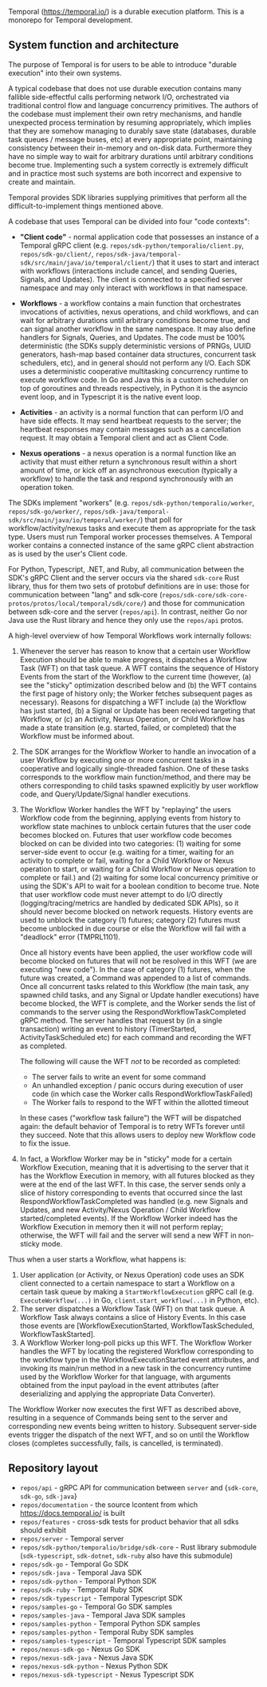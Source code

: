Temporal (https://temporal.io/) is a durable execution platform.
This is a monorepo for Temporal development.

## System function and architecture

The purpose of Temporal is for users to be able to introduce "durable execution" into their own systems.

A typical codebase that does not use durable execution contains many fallible side-effectful calls performing network I/O, orchestrated via traditional control flow and language concurrency primitives. The authors of the codebase must implement their own retry mechanisms, and handle unexpected process termination by resuming appropriately, which implies that they are somehow managing to durably save state (databases, durable task queues / message buses, etc) at every appropriate point, maintaining consistency between their in-memory and on-disk data. Furthermore they have no simple way to wait for arbitrary durations until arbitrary conditions become true. Implementing such a system correctly is extremely difficult and in practice most such systems are both incorrect and expensive to create and maintain.

Temporal provides SDK libraries supplying primitives that perform all the difficult-to-implement things mentioned above.

A codebase that uses Temporal can be divided into four "code contexts":

-  **"Client code"** - normal application code that possesses an instance of a Temporal gRPC client (e.g. `repos/sdk-python/temporalio/client.py`, `repos/sdk-go/client/`, `repos/sdk-java/temporal-sdk/src/main/java/io/temporal/client/`) that it uses to start and interact with workflows (interactions include cancel, and sending Queries, Signals, and Updates). The client is connected to a specified server namespace and may only interact with workflows in that namespace.

- **Workflows** - a workflow contains a main function that orchestrates invocations of activities, nexus operations, and child workflows, and can wait for arbitrary durations until arbitrary conditions become true, and can signal another workflow in the same namespace. It may also define handlers for Signals, Queries, and Updates. The code must be 100% deterministic (the SDKs supply deterministic versions of PRNGs, UUID generators, hash-map based container data structures, concurrent task schedulers, etc), and in general should not perform any I/O. Each SDK uses a deterministic cooperative multitasking concurrency runtime to execute workflow code. In Go and Java this is a custom scheduler on top of goroutines and threads respectively, in Python it is the asyncio event loop, and in Typescript it is the native event loop.

- **Activities** - an activity is a normal function that can perform I/O and have side effects. It may send heartbeat requests to the server; the heartbeat responses may contain messages such as a cancellation request. It may obtain a Temporal client and act as Client Code.

- **Nexus operations** - a nexus operation is a normal function like an activity that must either return a synchronous result within a short amount of time, or kick off an asynchronous execution (typically a workflow) to handle the task and respond synchronously with an operation token.

The SDKs implement "workers" (e.g. `repos/sdk-python/temporalio/worker`, `repos/sdk-go/worker/`, `repos/sdk-java/temporal-sdk/src/main/java/io/temporal/worker/`) that poll for workflow/activity/nexus tasks and execute them as appropriate for the task type. Users must run Temporal worker processes themselves. A Temporal worker contains a connected instance of the same gRPC client abstraction as is used by the user's Client code.

For Python, Typescript, .NET, and Ruby, all communication between the SDK's gRPC Client and the server occurs via the shared `sdk-core` Rust library, thus for them two sets of protobuf definitions are in use: those for communication between "lang" and sdk-core (`repos/sdk-core/sdk-core-protos/protos/local/temporal/sdk/core/`) and those for communication between sdk-core and the server (`repos/api`). In contrast, neither Go nor Java use the Rust library and hence they only use the `repos/api` protos.


A high-level overview of how Temporal Workflows work internally follows:

1. Whenever the server has reason to know that a certain user Workflow Execution should be able to make progress, it
   dispatches a Workflow Task (WFT) on that task queue. A WFT contains the sequence of History Events from the start of
   the Workflow to the current time (however, (a) see the "sticky" optimization described below and (b) the WFT contains
   the first page of history only; the Worker fetches subsequent pages as necessary). Reasons for dispatching a WFT
   include (a) the Workflow has just started, (b) a Signal or Update has been received targeting that Workflow, or (c)
   an Activity, Nexus Operation, or Child Workflow has made a state transition (e.g. started, failed, or completed) that
   the Workflow must be informed about.

2. The SDK arranges for the Workflow Worker to handle an invocation of a user Workflow by executing one or more
   concurrent tasks in a cooperative and logically single-threaded fashion. One of these tasks    corresponds to the
   workflow main function/method, and there may be others corresponding to child tasks spawned explicitly by user
   workflow code, and Query/Update/Signal handler executions.

3. The Workflow Worker handles the WFT by "replaying" the users Workflow code from the beginning, applying events from
   history to workflow state machines to unblock certain futures that the user code becomes blocked on. Futures that
   user workflow code becomes blocked on can be divided into two categories: (1) waiting for some server-side event to
   occur (e.g. waiting for a timer, waiting for an activity to complete or fail, waiting for a Child Workflow or Nexus
   operation to start, or waiting for a Child Workflow or Nexus operation to complete or fail.) and (2) waiting for some
   local concurrency primitive or using the SDK's API to wait for a boolean condition to become true. Note that user
   workflow code must never attempt to do I/O directly (logging/tracing/metrics are handled by dedicated SDK APIs), so
   it should never become blocked on network requests. History events are used to unblock the category (1) futures;
   category (2) futures must become unblocked in due course  or else the Workflow will fail with a "deadlock" error
   (TMPRL1101).

   Once all history events have been applied, the user workflow code will become blocked on futures that will not be
   resolved in this WFT (we are executing "new code"). In the case of category (1) futures, when the future was created,
   a Command was appended to a list of commands. Once all concurrent tasks related to this Workflow (the main task, any
   spawned child tasks, and any Signal or Update handler executions) have become blocked, the WFT is complete, and the
   Worker sends the list of commands to the server using the RespondWorkflowTaskCompleted gRPC method. The server
   handles that request by (in a single transaction) writing an event to history (TimerStarted, ActivityTaskScheduled
   etc) for each command and recording the WFT as completed.

   The following will cause the WFT *not* to be recorded as completed:
   - The server fails to write an event for some command
   - An unhandled exception / panic occurs during execution of user code (in which case the Worker calls RespondWorkflowTaskFailed)
   - The Worker fails to respond to the WFT within the allotted timeout

   In these cases ("workflow task failure") the WFT will be dispatched again: the default behavior of Temporal is to retry WFTs forever until they
   succeed. Note that this allows users to deploy new Workflow code to fix the issue.

3. In fact, a Workflow Worker may be in "sticky" mode for a certain Workflow Execution, meaning that it is advertising
   to the server that it has the Workflow Execution in memory, with all futures blocked as they were at the end of the
   last WFT. In this case, the server sends only a slice of history corresponding to events that occurred since the last
   RespondWorkflowTaskCompleted was handled (e.g. new Signals and Updates, and new Activity/Nexus Operation / Child
   Workflow started/completed events). If the Workflow Worker indeed has the Workflow Execution in memory then it will
   not perform replay; otherwise, the WFT will fail and the server will send a new WFT in non-sticky mode.

Thus when a user starts a Workflow, what happens is:

1. User application (or Activity, or Nexus Operation) code uses an SDK client connected to a certain namespace to start
   a Workflow on a certain task queue by making a `StartWorkflowExecution` gRPC call (e.g. `ExecuteWorkflow(...)` in Go,
   `client.start_workflow(...)` in Python, etc).
2. The server dispatches a Workflow Task (WFT) on that task queue. A Workflow Task always contains a slice of History
   Events. In this case those events are [WorkflowExecutionStarted, WorkflowTaskScheduled, WorkflowTaskStarted].
3. A Workflow Worker long-poll picks up this WFT. The Workflow Worker handles the WFT by locating the registered
   Workflow corresponding to the workflow type in the WorkflowExecutionStarted event attributes, and invoking its
   main/run method in a new task in the concurrency runtime used by the Workflow Worker for that language, with arguments obtained from the input payload in
   the event attributes (after deserializing and applying the appropriate Data Converter).

The Workflow Worker now executes the first WFT as described above, resulting in a sequence of Commands being sent to the
server and corresponding new events being written to history. Subsequent server-side events trigger the dispatch of the
next WFT, and so on until the Workflow closes (completes successfully, fails, is cancelled, is terminated).


## Repository layout
- `repos/api` - gRPC API for communication between `server` and {`sdk-core`, `sdk-go`, `sdk-java`}
- `repos/documentation` - the source lcontent from which https://docs.temporal.io/ is built
- `repos/features` - cross-sdk tests for product behavior that all sdks should exhibit
- `repos/server` - Temporal server
- `repos/sdk-python/temporalio/bridge/sdk-core` - Rust library submodule (`sdk-typescript`, `sdk-dotnet`, `sdk-ruby` also have this submodule)
- `repos/sdk-go` - Temporal Go SDK
- `repos/sdk-java` - Temporal Java SDK
- `repos/sdk-python` - Temporal Python SDK
- `repos/sdk-ruby` - Temporal Ruby SDK
- `repos/sdk-typescript` - Temporal Typescript SDK
- `repos/samples-go` - Temporal Go SDK samples
- `repos/samples-java` - Temporal Java SDK samples
- `repos/samples-python` - Temporal Python SDK samples
- `repos/samples-python` - Temporal Ruby SDK samples
- `repos/samples-typescript` - Temporal Typescript SDK samples
- `repos/nexus-sdk-go` - Nexus Go SDK
- `repos/nexus-sdk-java` - Nexus Java SDK
- `repos/nexus-sdk-python` - Nexus Python SDK
- `repos/nexus-sdk-typescript` - Nexus Typescript SDK


